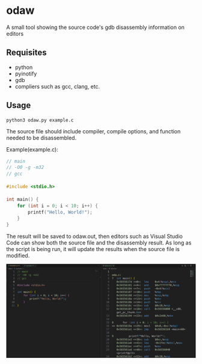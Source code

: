 # odaw

A small tool showing the source code's gdb disassembly information on editors

## Requisites

* python
* pyinotify
* gdb
* compliers such as gcc, clang, etc.

## Usage

```shell
python3 odaw.py example.c
```

The source file should include compiler, compile options, and function needed to be disassembled.

Example(example.c):

```c
// main
// -O0 -g -m32
// gcc

#include <stdio.h>

int main() {
    for (int i = 0; i < 10; i++) {
        printf("Hello, World!");
    }
}
```

The result will be saved to odaw.out, then editors such as Visual Studio Code can show both the source file and the disassembly result. As long as the script is being run, it will update the results when the source file is modified.

![1728620566057](image/README/1728620566057.png)
